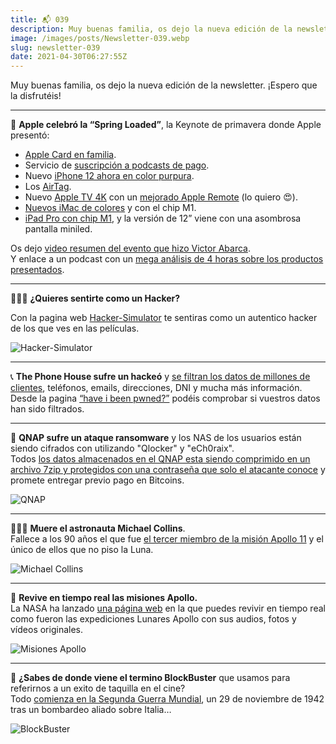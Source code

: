 ```yaml
---
title: 📬 039
description: Muy buenas familia, os dejo la nueva edición de la newsletter. ¡Espero que la disfrutéis!
image: /images/posts/Newsletter-039.webp
slug: newsletter-039
date: 2021-04-30T06:27:55Z
---
```


Muy buenas familia, os dejo la nueva edición de la newsletter. ¡Espero que la disfrutéis!

---

🍎 **Apple celebró la “Spring Loaded”**, la Keynote de primavera donde Apple presentó:

- [Apple Card en familia](https://www.apple.com/apple-card/).
- Servicio de [suscripción a podcasts de pago](https://www.apple.com/newsroom/2021/04/apple-leads-the-next-chapter-of-podcasting-with-apple-podcasts-subscriptions/).
- Nuevo [iPhone 12 ahora en color purpura](https://www.apple.com/newsroom/2021/04/apple-introduces-iphone-12-and-iphone-12-mini-in-a-stunning-new-purple/).
- Los [AirTag](https://www.apple.com/airtag/).
- Nuevo [Apple TV 4K](https://www.apple.com/apple-tv-4k/) con un [mejorado Apple Remote](https://www.apple.com/shop/product/MJFM3LL/A/siri-remote?fnode=e3567fdbc941ff97e121401024a20afef9953dcad2d51983c1cde06ee7f0a7f64262ea137ed68338e964eb684999cacdd4c2ba0c17f6c4613bbcd9711b7582be5884fa175fdef4bcf8d718b3ecb299021c9722184674f9bc2472b6663fdee065) (lo quiero 😍).
- [Nuevos iMac de colores](https://www.apple.com/imac-24/) y con el chip M1.
- [iPad Pro con chip M1](https://www.apple.com/ipad-pro/), y la versión de 12” viene con una asombrosa pantalla miniled.

Os dejo [video resumen del evento que hizo Victor Abarca](https://youtu.be/xCzYeuSs-2c).  
Y enlace a un podcast con un [mega análisis de 4 horas sobre los productos presentados](https://cuonda.com/apple-coding/mega-analisis-airtags-apple-tv-4k-2021-imac-45k-m1-2021-y-ipad-pro-2021).

---

👨🏻‍💻 **¿Quieres sentirte como un Hacker?**

Con la pagina web [Hacker-Simulator](https://hacker-simulator.com) te sentiras como un autentico hacker de los que ves en las películas.

![Hacker-Simulator](https://bucketeer-e05bbc84-baa3-437e-9518-adb32be77984.s3.amazonaws.com/public/images/bf48e125-4b20-45ee-b887-1fd841201717_1661x963.png)

---

📞 **The Phone House sufre un hackeó** y [se filtran los datos de millones de clientes](https://www.genbeta.com/seguridad/difundidos-todos-datos-personales-obtenidos-ciberataque-a-phone-house-113-gb-telefonos-direcciones-dni), teléfonos, emails, direcciones, DNI y mucha más información.  
Desde la pagina [“have i been pwned?”](https://haveibeenpwned.com) podéis comprobar si vuestros datos han sido filtrados.

---

🔐 **QNAP sufre un ataque ransomware** y los NAS de los usuarios están siendo cifrados con utilizando "Qlocker" y "eCh0raix".  
Todos [los datos almacenados en el QNAP esta siendo comprimido en un archivo 7zip y protegidos con una contraseña que solo el atacante conoce](https://www.genbeta.com/actualidad/qnap-sufre-ataque-masivo-ransomware-nas-usuarios-estan-siendo-cifrados-7zip) y promete entregar previo pago en Bitcoins.

![QNAP](https://bucketeer-e05bbc84-baa3-437e-9518-adb32be77984.s3.amazonaws.com/public/images/16b71eb6-fba1-4620-9f2d-9f48cabb0d8b_1282x599.jpeg)

---

👨🏻‍🚀 **Muere el astronauta Michael Collins**.  
Fallece a los 90 años el que fue [el tercer miembro de la misión Apollo 11](https://es.gizmodo.com/muere-michael-collins-el-astronauta-de-la-mision-apolo-1846781859) y el único de ellos que no piso la Luna.

![Michael Collins](https://bucketeer-e05bbc84-baa3-437e-9518-adb32be77984.s3.amazonaws.com/public/images/ad640404-a885-4956-9c41-7d31578e3b81_800x1000.jpeg)

---

🚀 **Revive en tiempo real las misiones Apollo.**  
La NASA ha lanzado [una página web](https://ajra.substack.com/p/revive-las-misiones-apollo-en-tiempo) en la que puedes revivir en tiempo real como fueron las expediciones Lunares Apollo con sus audios, fotos y vídeos originales.

![Misiones Apollo](https://bucketeer-e05bbc84-baa3-437e-9518-adb32be77984.s3.amazonaws.com/public/images/77f78de9-980a-43d0-9365-4af1d31c3fe7_1170x931.jpeg)

---

🎥 **¿Sabes de donde viene el termino BlockBuster** que usamos para referirnos a un exito de taquilla en el cine?  
Todo [comienza en la Segunda Guerra Mundial](https://es.gizmodo.com/por-que-llamamos-blockbuster-a-los-exitos-de-taquilla-e-1846787244), un 29 de noviembre de 1942 tras un bombardeo aliado sobre Italia…

![BlockBuster](https://bucketeer-e05bbc84-baa3-437e-9518-adb32be77984.s3.amazonaws.com/public/images/c46b1ffb-d4ea-464d-932c-e38034031a83_1280x720.jpeg)
